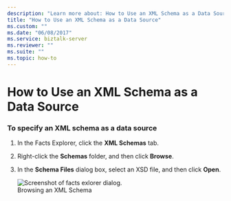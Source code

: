```yaml
---
description: "Learn more about: How to Use an XML Schema as a Data Source"
title: "How to Use an XML Schema as a Data Source"
ms.custom: ""
ms.date: "06/08/2017"
ms.service: biztalk-server
ms.reviewer: ""
ms.suite: ""
ms.topic: how-to
---
```

# How to Use an XML Schema as a Data Source
### To specify an XML schema as a data source  
  
1. In the Facts Explorer, click the **XML Schemas** tab.  
  
2. Right-click the **Schemas** folder, and then click **Browse**.  
  
3. In the **Schema Files** dialog box, select an XSD file, and then click **Open**.  
  
   ![Screenshot of facts exlorer dialog.](../core/media/ebiz-bre-factsexplorer-xml.gif "ebiz_bre_factsexplorer_xml")  
   Browsing an XML Schema
